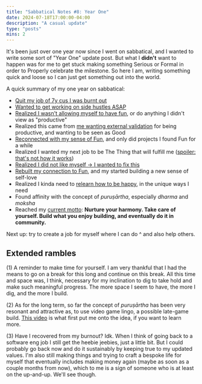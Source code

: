 ```yaml
---
title: "Sabbatical Notes #8: Year One"
date: 2024-07-18T17:00:00-04:00
description: "A casual update"
type: "posts"
mins: 2
---
```


It's been just over one year now since I went on sabbatical, and I wanted to write some sort of "Year One" update post. But what I **didn't** want to happen was for me to get stuck making something Serious or Formal in order to Properly celebrate the milestone. So here I am, writing something quick and loose so I can just get something out into the world.

A quick summary of my one year on sabbatical:

* <a target="_blank" href="https://billy.dev/posts/new-game-plus/">Quit my job of 7y cus I was burnt out</a>
* <a target="_blank" href="https://billy.dev/posts/sabbatical-notes/1-doing/">Wanted to get working on side hustles ASAP</a>
* <a target="_blank" href="https://billy.dev/posts/sabbatical-notes/2-fun/">Realized I wasn't allowing myself to have fun</a>, or do anything I didn't view as "productive"
* Realized this came from <a target="_blank" href="https://billy.dev/posts/emptiness/">me wanting external validation</a> for being productive, and wanting to be seen as Good
* <a target="_blank" href="https://billy.dev/posts/sabbatical-notes/recap1/">Reconnected with my sense of Fun</a>, and only did projects I found Fun for a while
* Realized I wanted my next job to be The Thing that will fulfill me (<a target="_blank" href="https://billy.dev/posts/sabbatical-notes/4/#big-magic">spoiler: that's not how it works</a>)
* <a target="_blank" href="https://billy.dev/posts/sabbatical-notes/5/">Realized I did not like myself → I wanted to fix this</a>
* <a target="_blank" href="https://billy.dev/posts/love-the-grind/">Rebuilt my connection to Fun</a>, and my started building a new sense of self-love
* Realized I kinda need to <a target="_blank" href="https://billy.dev/posts/sabbatical-notes/7/">relearn how to be happy</a>, in the unique ways I need
* Found affinity with the concept of _puruṣārtha_, especially _dharma_ and _moksha_
* Reached my <a target="_blank" href="https://billy.dev/posts/what-you-like#motto">current motto</a>: **Nurture your harmony. Take care of yourself. Build what you enjoy building, and eventually do it in community.**

Next up: try to create a job for myself where I can do ^ and also help others.

## Extended rambles
(1) A reminder to make time for yourself. I am very thankful that I had the means to go on a break for this long and continue on this break. All this time and space was, I think, necessary for my inclination to dig to take hold and make such meaningful progress. The more space I seem to have, the more I dig, and the more I build.

(2) As for the long term, so far the concept of _puruṣārtha_ has been very resonant and attractive as, to use video game lingo, a possible late-game build. <a target="_blank" href="https://www.youtube.com/live/AiXiyLJz8-U?si=6xyx24hx9mBEjcNG&t=1447">This video</a> is what first put me onto the idea, if you want to learn more.

(3) Have I recovered from my burnout? Idk. When I think of going back to a software eng job I still get the heebie jeebies, just a little bit. But I could probably go back now and do it sustainably by keeping true to my updated values. I'm also still making things and trying to craft a bespoke life for myself that eventually includes making money again (maybe as soon as a couple months from now), which to me is a sign of someone who is at least on the up-and-up. We'll see though.
